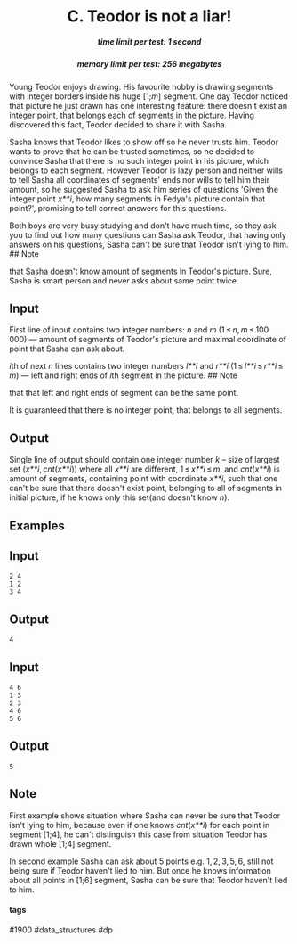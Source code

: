 <h1 style='text-align: center;'> C. Teodor is not a liar!</h1>

<h5 style='text-align: center;'>time limit per test: 1 second</h5>
<h5 style='text-align: center;'>memory limit per test: 256 megabytes</h5>

Young Teodor enjoys drawing. His favourite hobby is drawing segments with integer borders inside his huge [1;*m*] segment. One day Teodor noticed that picture he just drawn has one interesting feature: there doesn't exist an integer point, that belongs each of segments in the picture. Having discovered this fact, Teodor decided to share it with Sasha.

Sasha knows that Teodor likes to show off so he never trusts him. Teodor wants to prove that he can be trusted sometimes, so he decided to convince Sasha that there is no such integer point in his picture, which belongs to each segment. However Teodor is lazy person and neither wills to tell Sasha all coordinates of segments' ends nor wills to tell him their amount, so he suggested Sasha to ask him series of questions 'Given the integer point *x**i*, how many segments in Fedya's picture contain that point?', promising to tell correct answers for this questions.

Both boys are very busy studying and don't have much time, so they ask you to find out how many questions can Sasha ask Teodor, that having only answers on his questions, Sasha can't be sure that Teodor isn't lying to him. ## Note

 that Sasha doesn't know amount of segments in Teodor's picture. Sure, Sasha is smart person and never asks about same point twice.

## Input

First line of input contains two integer numbers: *n* and *m* (1 ≤ *n*, *m* ≤ 100 000) — amount of segments of Teodor's picture and maximal coordinate of point that Sasha can ask about.

*i*th of next *n* lines contains two integer numbers *l**i* and *r**i* (1 ≤ *l**i* ≤ *r**i* ≤ *m*) — left and right ends of *i*th segment in the picture. ## Note

 that that left and right ends of segment can be the same point.

It is guaranteed that there is no integer point, that belongs to all segments.

## Output

Single line of output should contain one integer number *k* – size of largest set (*x**i*, *cnt*(*x**i*)) where all *x**i* are different, 1 ≤ *x**i* ≤ *m*, and *cnt*(*x**i*) is amount of segments, containing point with coordinate *x**i*, such that one can't be sure that there doesn't exist point, belonging to all of segments in initial picture, if he knows only this set(and doesn't know *n*).

## Examples

## Input


```
2 4  
1 2  
3 4  

```
## Output


```
4  

```
## Input


```
4 6  
1 3  
2 3  
4 6  
5 6  

```
## Output


```
5  

```
## Note

First example shows situation where Sasha can never be sure that Teodor isn't lying to him, because even if one knows *cnt*(*x**i*) for each point in segment [1;4], he can't distinguish this case from situation Teodor has drawn whole [1;4] segment.

In second example Sasha can ask about 5 points e.g. 1, 2, 3, 5, 6, still not being sure if Teodor haven't lied to him. But once he knows information about all points in [1;6] segment, Sasha can be sure that Teodor haven't lied to him.



#### tags 

#1900 #data_structures #dp 